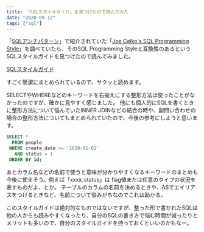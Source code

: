 ```yaml
---
title: 「SQLスタイルガイド」を見つけたので読んでみた
date: "2020-09-12"
tags: ["sql"]
---
```


「<a href="https://www.amazon.co.jp/SQL%E3%82%A2%E3%83%B3%E3%83%81%E3%83%91%E3%82%BF%E3%83%BC%E3%83%B3-Bill-Karwin/dp/4873115892" target="_blank">SQLアンチパターン</a>」で紹介されていた「<a href="https://www.amazon.co.jp/dp/B006L21AO6/ref=dp-kindle-redirect?_encoding=UTF8&amp;btkr=1" target="_blank">Joe Celko's SQL Programming Style</a>」を調べていたら、そのSQL Programming Styleと互換性のあるというSQLスタイルガイドを見つけたので読んでみました。

<a href="https://www.sqlstyle.guide/ja" target="_blank">SQLスタイルガイド</a>

すごく簡潔にまとめられているので、サクッと読めます。

SELECTやWHEREなどのキーワードを右揃えにする整形方法は使ったことがなかったのですが、確かに見やすく感じました。
他にも個人的にSQLを書くときに整形方法について悩んでいたINNER JOINなどの結合の時や、副問い合わせの場合の整形方法についてもまとめられていたので、今後の参考にしようと思います。

```sql
SELECT * 
  FROM people
 WHERE create_date >= '2020-01-01' 
   AND status = 1
 ORDER BY id;
 ```

あとカラム名などの名前で使うと意味が分かりやすくなるキーワードのまとめも今後に使えそう。例えば「xxxx_status」は flag値または任意のタイプの状況を表すものだよ、とか。
テーブルのカラムの名前を決めるときや、ASでエイリアスをつけるときなど、名前について悩みがちなのでこれは助かる。

このスタイルガイドは絶対的なものではないですが、整った形で書かれたSQLは他の人からも読みやすくなったり、自分のSQLの書き方で悩む時間が減ったりとメリットも多いので、自分のスタイルガイドを持っておくといいのかもなー。
